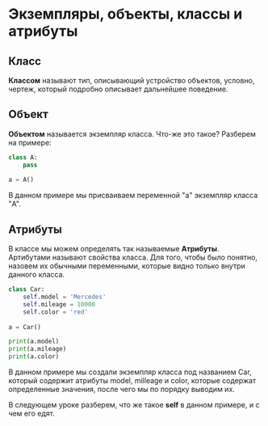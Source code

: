 # Экземпляры, объекты, классы и атрибуты

## **Класс**

**Классом** называют тип, описывающий устройство объектов, условно, чертеж, который подробно описывает дальнейшее поведение.

## Объект

**Объектом** называется экземпляр класса. Что-же это такое? Разберем на примере:

```python
class A:
    pass
    
a = A() 
```

В данном примере мы присваиваем переменной "a" экземпляр класса "A".

## Атрибуты

В классе мы можем определять так называемые **Атрибуты**. \
Артибутами называют свойства класса. Для того, чтобы было понятно, назовем их обычными переменными, которые видно только внутри данного класса.

```python
class Car: 
    self.model = 'Mercedes' 
    self.mileage = 10000 
    self.color = 'red'
    
a = Car() 

print(a.model) 
print(a.mileage) 
print(a.color)
```

В данном примере мы создали экземпляр класса под названием Car, который содержит атрибуты model, milleage и color, которые содержат определенные значения, после чего мы по порядку выводим их.

В следующем уроке разберем, что же такое **self** в данном примере, и с чем его едят.
